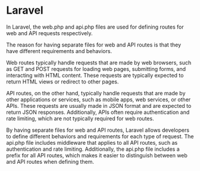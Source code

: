 
# Laravel

In Laravel, the web.php and api.php files are used for defining routes for web and API requests respectively.

The reason for having separate files for web and API routes is that they have different requirements and behaviors.

Web routes typically handle requests that are made by web browsers, such as GET and POST requests for loading web pages, submitting forms, and interacting with HTML content. These requests are typically expected to return HTML views or redirect to other pages.

API routes, on the other hand, typically handle requests that are made by other applications or services, such as mobile apps, web services, or other APIs. These requests are usually made in JSON format and are expected to return JSON responses. Additionally, APIs often require authentication and rate limiting, which are not typically required for web routes.

By having separate files for web and API routes, Laravel allows developers to define different behaviors and requirements for each type of request. The api.php file includes middleware that applies to all API routes, such as authentication and rate limiting. Additionally, the api.php file includes a prefix for all API routes, which makes it easier to distinguish between web and API routes when defining them.

